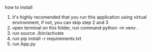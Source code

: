how to install
1. it's highly recomended that you run this application using virtual environment, if not, you can skip step 2 and 3
2. open terminal on this folder, run command python -m venv .
3. run source ./bin/activate
4. run pip install -r requirements.txt
5. run App.py